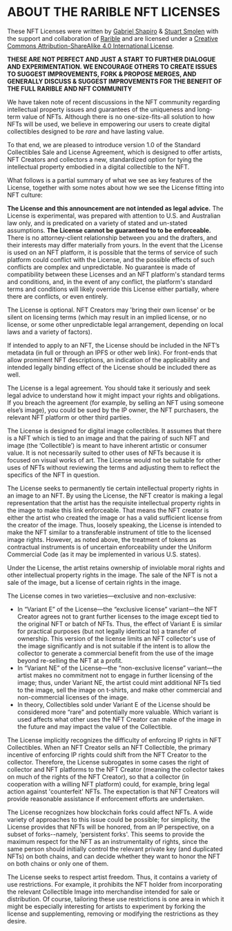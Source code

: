# ABOUT THE RARIBLE NFT LICENSES

These NFT Licenses were written by [Gabriel Shapiro](https://twitter.com/lex_node) & [Stuart Smolen](https://bsvlaw.com/team/stuart-smolen-partner/) with the support and collaboration of [Rarible](https://rarible.com) and are licensed under a [Creative Commons Attribution-ShareAlike 4.0 International License](https://creativecommons.org/licenses/by-sa/4.0/).

**THESE ARE NOT PERFECT AND JUST A START TO FURTHER DIALOGUE AND EXPERIMENTATION. WE ENCOURAGE OTHERS TO CREATE ISSUES TO SUGGEST IMPROVEMENTS, FORK & PROPOSE MERGES, AND GENERALLY DISCUSS & SUGGEST IMPROVEMENTS FOR THE BENEFIT OF THE FULL RARIBLE AND NFT COMMUNITY**

We have taken note of recent discussions in the NFT community regarding intellectual property issues and guarantees of the uniqueness and long-term value of NFTs. Although there is no one-size-fits-all solution to how NFTs will be used, we believe in empowering our users to create digital collectibles designed to be _rare_ and have lasting value.

To that end, we are pleased to introduce version 1.0 of the Standard Collectibles Sale and License Agreement, which is designed to offer artists, NFT Creators and collectors a new, standardized option for tying the intellectual property embodied in a digital collectible to the NFT.

What follows is a partial summary of what we see as key features of the License, together with some notes about how we see the License fitting into NFT culture:

**The License and this announcement are not intended as legal advice.** The License is experimental, was prepared with attention to U.S. and Australian law only, and is predicated on a variety of stated and un-stated assumptions. **The License cannot be guaranteed to to be enforceable.** There is no attorney-client relationship between you and the drafters, and their interests may differ materially from yours. In the event that the License is used on an NFT platform, it is possible that the terms of service of such platform could conflict with the License, and the possible effects of such conflicts are complex and unpredictable. No guarantee is made of compatibility between these Licenses and an NFT platform's standard terms and conditions, and, in the event of any conflict, the platform's standard terms and conditions will likely override this License either partially, where there are conflicts, or even entirely.

The License is optional. NFT Creators may 'bring their own license' or be silent on licensing terms (which may result in an implied license, or no license, or some other unpredictable legal arrangement, depending on local laws and a variety of factors).

If intended to apply to an NFT, the License should be included in the NFT’s metadata (in full or through an IPFS or other web link). For front-ends that allow prominent NFT descriptions, an indication of the applicability and intended legally binding effect of the License should be included there as well.

The License is a legal agreement. You should take it seriously and seek legal advice to understand how it might impact your rights and obligations. If you breach the agreement (for example, by selling an NFT using someone else’s image), you could be sued by the IP owner, the NFT purchasers, the relevant NFT platform or other third parties.

The License is designed for digital image collectibles. It assumes that there is a NFT which is tied to an image and that the pairing of such NFT and image (the ‘Collectible’) is meant to have inherent artistic or consumer value. It is not necessarily suited to other uses of NFTs because it is focused on visual works of art. The License would not be suitable for other uses of NFTs without reviewing the terms and adjusting them to reflect the specifics of the NFT in question.

The License seeks to permanently tie certain intellectual property rights in an image to an NFT. By using the License, the NFT creator is making a legal representation that the artist has the requisite intellectual property rights in the image to make this link enforceable. That means the NFT creator is either the artist who created the image or has a valid sufficient license from the creator of the image. Thus, loosely speaking, the License is intended to make the NFT similar to a transferable instrument of title to the licensed image rights. However, as noted above, the treatment of tokens as contractual instruments is of uncertain enforceability under the Uniform Commercial Code (as it may be implemented in various U.S. states).

Under the License, the artist retains ownership of inviolable moral rights and other intellectual property rights in the image. The sale of the NFT is not a sale of the image, but a license of certain rights in the image.

The License comes in two varieties—exclusive and non-exclusive:

*   In “Variant E” of the License—the “exclusive license” variant—the NFT Creator agrees not to grant further licenses to the image except tied to the original NFT or batch of NFTs. Thus, the effect of Variant E is similar for practical purposes (but not legally identical to) a transfer of ownership. This version of the license limits an NFT collector's use of the image significantly and is not suitable if the intent is to allow the collector to generate a commercial benefit from the use of the image beyond re-selling the NFT at a profit.
*   In “Variant NE” of the License—the “non-exclusive license” variant—the artist makes no commitment not to engage in further licensing of the image; thus, under Variant NE, the artist could mint additional NFTs tied to the image, sell the image on t-shirts, and make other commercial and non-commercial licenses of the image.
*   In theory, Collectibles sold under Variant E of the License should be considered more “rare” and potentially more valuable. Which variant is used affects what other uses the NFT Creator can make of the image in the future and may impact the value of the Collectible.

The License implicitly recognizes the difficulty of enforcing IP rights in NFT Collectibles. When an NFT Creator sells an NFT Collectible, the primary incentive of enforcing IP rights could shift from the NFT Creator to the collector. Therefore, the License subrogates in some cases the right of collector and NFT platforms to the NFT Creator (meaning the collector takes on much of the rights of the NFT Creator), so that a collector (in cooperation with a willing NFT platform) could, for example, bring legal action against 'counterfeit' NFTs. The expectation is that NFT Creators will provide reasonable assistance if enforcement efforts are undertaken.

The License recognizes how blockchain forks could affect NFTs. A wide variety of approaches to this issue could be possible; for simplicity, the License provides that NFTs will be honored, from an IP perspective, on a subset of forks--namely, 'persistent forks'. This seems to provide the maximum respect for the NFT as an instrumentality of rights, since the same person should initially control the relevant private key (and duplicated NFTs) on both chains, and can decide whether they want to honor the NFT on both chains or only one of them.

The License seeks to respect artist freedom. Thus, it contains a variety of use restrictions. For example, it prohibits the NFT holder from incorporating the relevant Collectible Image into merchandise intended for sale or distribution. Of course, tailoring these use restrictions is one area in which it might be especially interesting for artists to experiment by forking the license and supplementing, removing or modifying the restrictions as they desire.
